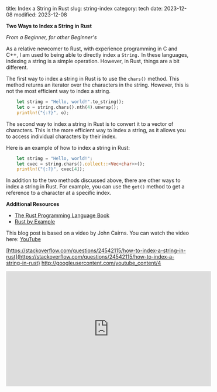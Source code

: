 title: Index a String in Rust
slug: string-index
category: tech
date: 2023-12-08
modified: 2023-12-08

**Two Ways to Index a String in Rust**

*From a Beginner, for other Beginner's*

As a relative newcomer to Rust, with experience programming in C and C++, I am used to being able to directly index a `String.` In these languages, indexing a string is a simple operation. However, in Rust, things are a bit different.

The first way to index a string in Rust is to use the `chars()` method. This method returns an iterator over the characters in the string. However, this is not the most efficient way to index a string.

```rust
    let string = "Hello, world!".to_string();
    let o = string.chars().nth(4).unwrap();
    println!("{:?}", o);
```

The second way to index a string in Rust is to convert it to a vector of characters. This is the more efficient way to index a string, as it allows you to access individual characters by their index.

Here is an example of how to index a string in Rust:

```rust
    let string = "Hello, world!";
    let cvec = string.chars().collect::<Vec<char>>();
    println!("{:?}", cvec[4]);
```

In addition to the two methods discussed above, there are other ways to index a string in Rust. For example, you can use the `get()` method to get a reference to a character at a specific index.

**Additional Resources**

* [The Rust Programming Language Book](https://doc.rust-lang.org/book/)
* [Rust by Example](https://doc.rust-lang.org/rust-by-example/)

This blog post is based on a video by John Cairns. You can watch the video here: 
[YouTube](https://youtu.be/XiGyGBpNy4g)

[https://stackoverflow.com/questions/24542115/how-to-index-a-string-in-rust](https://stackoverflow.com/questions/24542115/how-to-index-a-string-in-rust)
http://googleusercontent.com/youtube_content/4

<iframe width="560" height="315" src="https://www.youtube.com/embed/XiGyGBpNy4g?si=W_A3KT7FO3IfR6cZ" title="YouTube video player" frameborder="0" allow="accelerometer; autoplay; clipboard-write; encrypted-media; gyroscope; picture-in-picture; web-share" allowfullscreen></iframe>
